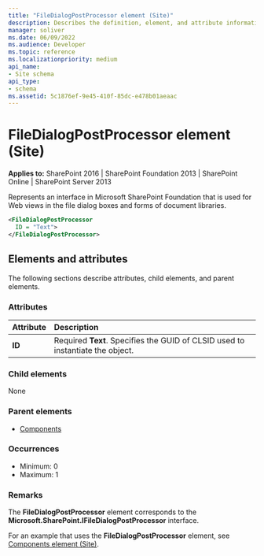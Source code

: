 ```yaml
---
title: "FileDialogPostProcessor element (Site)"
description: Describes the definition, element, and attribute information for the FileDialogPostProcessor element (Site).
manager: soliver
ms.date: 06/09/2022
ms.audience: Developer
ms.topic: reference
ms.localizationpriority: medium
api_name:
- Site schema
api_type:
- schema
ms.assetid: 5c1876ef-9e45-410f-85dc-e478b01aeaac
---
```


# FileDialogPostProcessor element (Site)

**Applies to:** SharePoint 2016 | SharePoint Foundation 2013 | SharePoint Online | SharePoint Server 2013

Represents an interface in Microsoft SharePoint Foundation that is used for Web views in the file dialog boxes and forms of document libraries.

```XML
<FileDialogPostProcessor
  ID = "Text">
</FileDialogPostProcessor>
```

## Elements and attributes

The following sections describe attributes, child elements, and parent elements.

### Attributes

|**Attribute**|**Description**|
|:-----|:-----|
|**ID** <br/> |Required **Text**. Specifies the GUID of CLSID used to instantiate the object.  <br/> |

### Child elements

None

### Parent elements

- [Components](components-element-site.md)

### Occurrences

- Minimum: 0
- Maximum: 1

### Remarks

The **FileDialogPostProcessor** element corresponds to the **Microsoft.SharePoint.IFileDialogPostProcessor** interface.

For an example that uses the **FileDialogPostProcessor** element, see [Components element (Site)](components-element-site.md).

